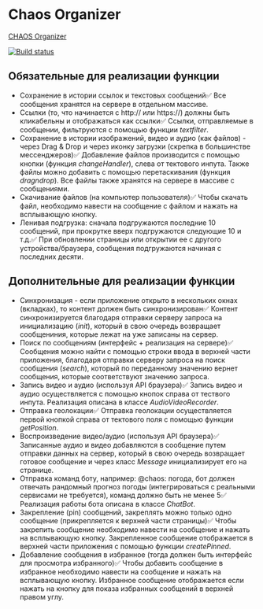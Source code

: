 # Chaos Organizer

[CHAOS Organizer](https://kosatos.github.io/ahj-diploma/)

[![Build status](https://ci.appveyor.com/api/projects/status/12eof36kj85acyls/branch/main?svg=true)](https://ci.appveyor.com/project/Kosatos/ahj-diploma/branch/main)

## Обязательные для реализации функции

- Сохранение в истории ссылок и текстовых сообщений✅
Все сообщения хранятся на сервере в отдельном массиве.
- Ссылки (то, что начинается с http:// или https://) должны быть кликабельны и отображаться как ссылки✅
Ссылки, отправляемые в сообщении, фильтруются с помощью функции _textfilter_.
- Сохранение в истории изображений, видео и аудио (как файлов) - через Drag & Drop и через иконку загрузки (скрепка в большинстве мессенджеров)✅
Добавление файлов производится с помощью кнопки (функция _changeHandler_), слева от тектового инпута. [](./src/img/app-description/add-file-by-icon.jpeg)
Также файлы можно добавить с помощью перетаскивания (функция _dragndrop_). [](./src/img/app-description/add-file-by-drop.jpeg)
Все файлы также хранятся на сервере в массиве с сообщениями.
- Скачивание файлов (на компьютер пользователя)✅
Чтобы скачать файл, необходимо навести на сообщение с файлом и нажать на всплывающую кнопку. [](./src/img/app-description/download-file.jpeg)
- Ленивая подгрузка: сначала подгружаются последние 10 сообщений, при прокрутке вверх подгружаются следующие 10 и т.д.✅
При обновлении страницы или открытии ее с другого устройства/браузера, сообщения подгружаются начиная с последних десяти.

## Дополнительные для реализации функции

- Синхронизация - если приложение открыто в нескольких окнах (вкладках), то контент должен быть синхронизирован✅
Контент синхронизируется благодаря отправки серверу запроса на инициализацию (_init_), который в свою очередь возвращает сообщениния, которые лежат на уже записаны на сервер.
- Поиск по сообщениям (интерфейс + реализация на сервере)✅
Сообщения можно найти с помощью строки ввода в верхней части приложения, благодаря отправки серверу запроса на поиск сообщения (_search_), который по переданному значению вернет сообщения, которые соответствуют значению запроса. [](./src/img/app-description/search-message.jpeg)
- Запись видео и аудио (используя API браузера)✅
Запись видео и аудио осуществляется с помощью кнопок справа от тествого инпута. Реализация описана в классе _AudioVideoRecorder_. [](./src/img/app-description/audio-video-rec.jpeg)
- Отправка геолокации✅
Отправка геолокации осуществляется первой кнопкой справа от тектового поля с помощью функции _getPosition_. [](./src/img/app-description/geolocation.jpeg)
- Воспроизведение видео/аудио (используя API браузера)✅
Записанные аудио и видео добавляются в сообщение путем отправки данных на сервер, который в свою очередь возвращает готовое сообщение и через класс _Message_ инициализирует его на странице.
- Отправка команд боту, например: @chaos: погода, бот должен отвечать рандомный прогноз погоды (интегрироваться с реальными сервисами не требуется), команд должно быть не менее 5✅
Реализация работы бота описана в классе _ChatBot_.
- Закрепление (pin) сообщений, закреплять можно только одно сообщение (прикрепляется к верхней части страницы)✅
Чтобы закрепить сообщение необходимо навести на сообщение и нажать на всплывающую кнопку. Закрепленное сообщение отображается в верхней части приложения с помощью функции _createPinned_. [](./src/img/app-description/pin-message.jpeg)
- Добавление сообщения в избранное (тогда должен быть интерфейс для просмотра избранного)✅
Чтобы добавить сообщение в избранное необходимо навести на сообщение и нажать на всплывающую кнопку. [](./src/img/app-description/add-favorite.jpeg)
Избранное сообщение отображается если нажать на кнопку для показа избранных сообщений в верхней правом углу. [](./src/img/app-description/show-favorite.jpeg)